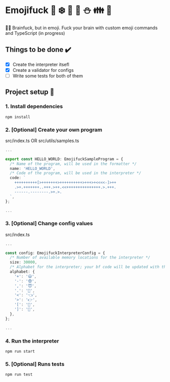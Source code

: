# Emojifuck 🎅 ❄️ 🎁 🦌 ⛄ 👪 🎄
🧠🤬 Brainfuck, but in emoji. Fuck your brain with custom emoji commands and TypeScript (in progress)

## Things to be done ✔️
- [x] Create the interpreter itsefl
- [x] Create a validator for configs
- [ ] Write some tests for both of them

## Project setup 🔧
### 1. Install dependencies

```
npm install
```

### 2. [Optional] Create your own program
src/index.ts OR src/utils/samples.ts

```typescript
...

export const HELLO_WORLD: EmojifuckSampleProgram = {
  /* Name of the program, will be used in the formatter */
  name: 'HELLO_WORLD',
  /* Code of the program, will be used in the interpreter */
  code: `
    ++++++++++[>+++++++>++++++++++>+++>+<<<<-]>++
    .>+.+++++++..+++.>++.<<+++++++++++++++.>.+++.
    ------.--------.>+.>.
  `,
};

...
```

### 3. [Optional] Change config values
src/index.ts

```typescript
...

const config: EmojifuckInterpreterConfig = {
  /* Number of available memory locations for the interpreter */
  size: 30000,
  /* Alphabet for the interpreter; your bf code will be updated with these symbols */ 
  alphabet: { 
    '+': '😃',
    '-': '😨',
    ',': '😈',
    '.': '👿',
    '<': '👈',
    '>': '👉',
    '[': '💃',
    ']': '🕺',
  },
};

...
```

### 4. Run the interpreter

```
npm run start
```

### 5. [Optional] Runs tests

```
npm run test
```
